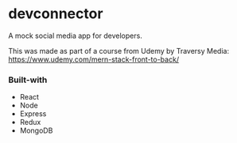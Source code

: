 # devconnector
A mock social media app for developers. 

This was made as part of a course from Udemy by Traversy Media: https://www.udemy.com/mern-stack-front-to-back/

### Built-with
* React
* Node
* Express
* Redux
* MongoDB
